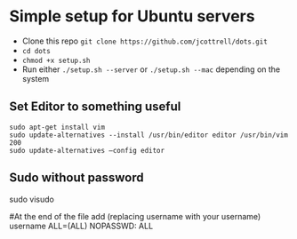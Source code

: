 # Simple setup for Ubuntu servers
* Clone this repo `git clone https://github.com/jcottrell/dots.git`
* `cd dots`
* `chmod +x setup.sh`
* Run either `./setup.sh --server` or `./setup.sh --mac` depending on the system

## Set Editor to something useful
    sudo apt-get install vim  
    sudo update-alternatives --install /usr/bin/editor editor /usr/bin/vim 200  
    sudo update-alternatives –config editor  

## Sudo without password
sudo visudo

#At the end of the file add (replacing username with your username)
username ALL=(ALL) NOPASSWD: ALL

